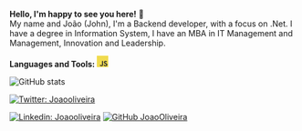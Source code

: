 **Hello, I'm happy to see you here!** :star_struck: 
<br> 
My name and João (John), I'm a Backend developer, with a focus on .Net. I have a degree in Information System, I have an MBA in IT Management and Management, Innovation and Leadership.

**Languages and Tools:**
<code><img height="20" src="https://raw.githubusercontent.com/github/explore/80688e429a7d4ef2fca1e82350fe8e3517d3494d/topics/javascript/javascript.png"></code>

![GitHub stats](https://github-readme-stats.vercel.app/api?username=jpoliveira8809&show_icons=true)

[![Twitter: Joaooliveira](https://img.shields.io/twitter/follow/jpoliveira8809?style=social)](https://twitter.com/jpoliveira8809)

[![Linkedin: Joaooliveira](https://img.shields.io/badge/-jpoliveira8809-blue?style=flat-square&logo=Linkedin&logoColor=white&link=https://www.linkedin.com/in/jpoliveira8809/)](https://www.linkedin.com/in/jpoliveira8809/)
[![GitHub JoaoOliveira](https://img.shields.io/github/followers/jpoliveira8809?label=follow&style=social)](https://github.com/jpoliveira8809)
